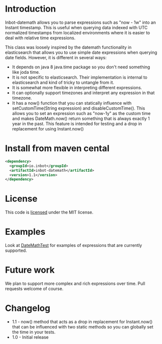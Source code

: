 # Introduction

Inbot-datemath allows you to parse expressions such as "now - 1w" into an Instant timestamp. This is useful when querying data indexed with UTC normalized timestamps
from localized environments where it is easier to deal with relative time expressions.

This class was loosely inspired by the datemath functionality in elasticsearch that allows you to use simple date expressions when querying date fields. However, it is different in several ways:

 - It depends on java 8 java.time package so you don't need something like joda time.
 - It is not specific to elasticsearch. Their implementation is internal to elasticsearch and kind of tricky to untangle from it.
 - It is somewhat more flexible in interpreting different expressions.
 - It can optionally support timezones and interpret any expression in that timezone.
 - It has a now() function that you can statically influence with setCustomTime(String expression) and disableCustomTime(). This allows you to set an
 expression such as "now-1y" as the custom time and makes DateMath.now() return something that is always exactly 1 year in the past. This feature is intended for testing and a drop in replacement for using Instant.now()

# Install from maven cental

```xml
<dependency>
  <groupId>io.inbot</groupId>
  <artifactId>inbot-datemath</artifactId>
  <version>1.1</version>
</dependency>
```

# License

This code is [licensed](https://github.com/Inbot/inbot-datemath/blob/master/LICENSE) under the MIT license.

# Examples

Look at [DateMathTest](https://github.com/Inbot/inbot-datemath/blob/master/src/test/java/io/inbot/datemath/DateMathTest.java) for examples of expressions that are currently supported.

# Future work

We plan to support more complex and rich expressions over time. Pull requests welcome of course.

# Changelog

 - 1.1 - now() method that acts as a drop in replacement for Instant.now() that can be influenced with two static methods so you can globally set the time in your tests.
 - 1.0 - Initial release
